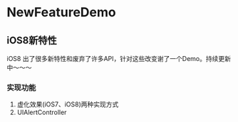 NewFeatureDemo
==============

iOS8新特性
--------------
iOS8 出了很多新特性和废弃了许多API，针对这些改变谢了一个Demo。持续更新中～～～<br/>

### 实现功能
1. 虚化效果(iOS7、iOS8)两种实现方式<br/>
2. UIAlertController<br/>

